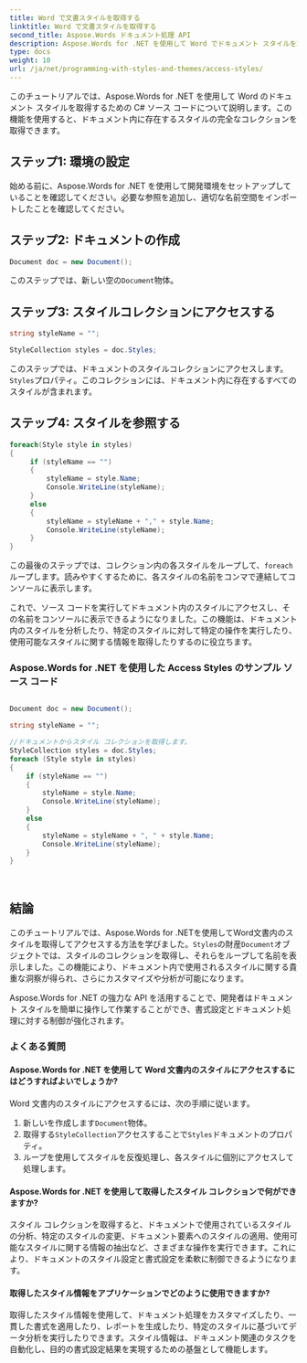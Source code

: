 ```yaml
---
title: Word で文書スタイルを取得する
linktitle: Word で文書スタイルを取得する
second_title: Aspose.Words ドキュメント処理 API
description: Aspose.Words for .NET を使用して Word でドキュメント スタイルを取得する方法を学びます。ドキュメントのスタイルを操作するための完全なチュートリアルです。
type: docs
weight: 10
url: /ja/net/programming-with-styles-and-themes/access-styles/
---
```


このチュートリアルでは、Aspose.Words for .NET を使用して Word のドキュメント スタイルを取得するための C# ソース コードについて説明します。この機能を使用すると、ドキュメント内に存在するスタイルの完全なコレクションを取得できます。

## ステップ1: 環境の設定

始める前に、Aspose.Words for .NET を使用して開発環境をセットアップしていることを確認してください。必要な参照を追加し、適切な名前空間をインポートしたことを確認してください。

## ステップ2: ドキュメントの作成

```csharp
Document doc = new Document();
```

このステップでは、新しい空の`Document`物体。

## ステップ3: スタイルコレクションにアクセスする

```csharp
string styleName = "";

StyleCollection styles = doc.Styles;
```

このステップでは、ドキュメントのスタイルコレクションにアクセスします。`Styles`プロパティ。このコレクションには、ドキュメント内に存在するすべてのスタイルが含まれます。

## ステップ4: スタイルを参照する

```csharp
foreach(Style style in styles)
{
     if (styleName == "")
     {
         styleName = style.Name;
         Console.WriteLine(styleName);
     }
     else
     {
         styleName = styleName + "," + style.Name;
         Console.WriteLine(styleName);
     }
}
```

この最後のステップでは、コレクション内の各スタイルをループして、`foreach`ループします。読みやすくするために、各スタイルの名前をコンマで連結してコンソールに表示します。

これで、ソース コードを実行してドキュメント内のスタイルにアクセスし、その名前をコンソールに表示できるようになりました。この機能は、ドキュメント内のスタイルを分析したり、特定のスタイルに対して特定の操作を実行したり、使用可能なスタイルに関する情報を取得したりするのに役立ちます。

### Aspose.Words for .NET を使用した Access Styles のサンプル ソース コード 
```csharp

Document doc = new Document();

string styleName = "";

//ドキュメントからスタイル コレクションを取得します。
StyleCollection styles = doc.Styles;
foreach (Style style in styles)
{
	if (styleName == "")
	{
		styleName = style.Name;
		Console.WriteLine(styleName);
	}
	else
	{
		styleName = styleName + ", " + style.Name;
		Console.WriteLine(styleName);
	}
}
            
        
```

## 結論

このチュートリアルでは、Aspose.Words for .NETを使用してWord文書内のスタイルを取得してアクセスする方法を学びました。`Styles`の財産`Document`オブジェクトでは、スタイルのコレクションを取得し、それらをループして名前を表示しました。この機能により、ドキュメント内で使用されるスタイルに関する貴重な洞察が得られ、さらにカスタマイズや分析が可能になります。

Aspose.Words for .NET の強力な API を活用することで、開発者はドキュメント スタイルを簡単に操作して作業することができ、書式設定とドキュメント処理に対する制御が強化されます。

### よくある質問

#### Aspose.Words for .NET を使用して Word 文書内のスタイルにアクセスするにはどうすればよいでしょうか?

Word 文書内のスタイルにアクセスするには、次の手順に従います。
1. 新しいを作成します`Document`物体。
2. 取得する`StyleCollection`アクセスすることで`Styles`ドキュメントのプロパティ。
3. ループを使用してスタイルを反復処理し、各スタイルに個別にアクセスして処理します。

#### Aspose.Words for .NET を使用して取得したスタイル コレクションで何ができますか?

スタイル コレクションを取得すると、ドキュメントで使用されているスタイルの分析、特定のスタイルの変更、ドキュメント要素へのスタイルの適用、使用可能なスタイルに関する情報の抽出など、さまざまな操作を実行できます。これにより、ドキュメントのスタイル設定と書式設定を柔軟に制御できるようになります。

#### 取得したスタイル情報をアプリケーションでどのように使用できますか?

取得したスタイル情報を使用して、ドキュメント処理をカスタマイズしたり、一貫した書式を適用したり、レポートを生成したり、特定のスタイルに基づいてデータ分析を実行したりできます。スタイル情報は、ドキュメント関連のタスクを自動化し、目的の書式設定結果を実現するための基盤として機能します。